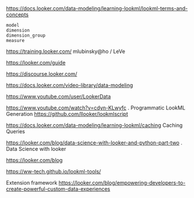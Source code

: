 <https://docs.looker.com/data-modeling/learning-lookml/lookml-terms-and-concepts>
```
model
dimension 
dimension_group
measure
```
<https://training.looker.com/> mlubinsky@ho / LeVe

<https://looker.com/guide>

<https://discourse.looker.com/>

<https://docs.looker.com/video-library/data-modeling>

<https://www.youtube.com/user/LookerData>

<https://www.youtube.com/watch?v=cdyn-KLwyfc> .   Programmatic LookML Generation
<https://github.com/llooker/lookmlscript>


<https://docs.looker.com/data-modeling/learning-lookml/caching> Caching Queries

<https://looker.com/blog/data-science-with-looker-and-python-part-two> . Data Science with looker


<https://looker.com/blog>

<https://ww-tech.github.io/lookml-tools/> 

Extension framework
<https://looker.com/blog/empowering-developers-to-create-powerful-custom-data-experiences>
